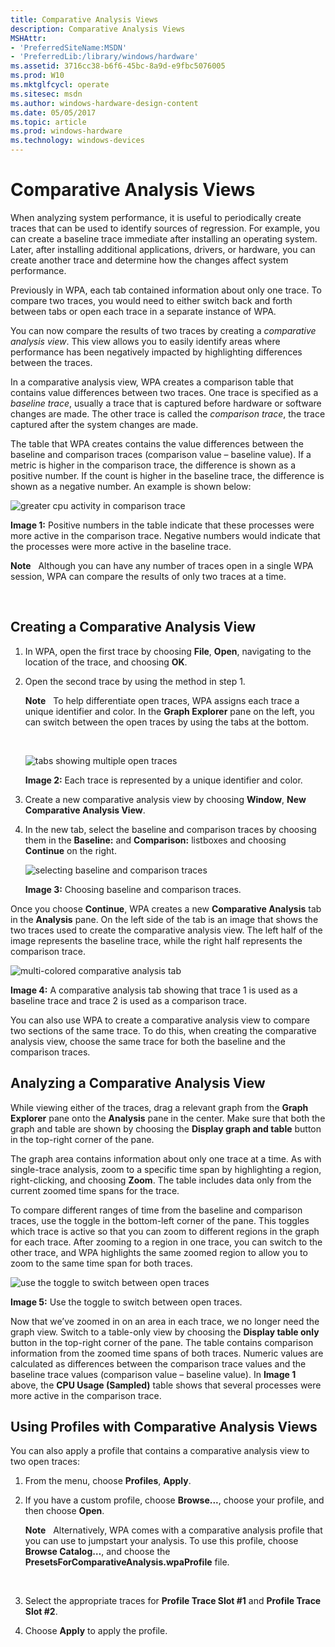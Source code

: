 ```yaml
---
title: Comparative Analysis Views
description: Comparative Analysis Views
MSHAttr:
- 'PreferredSiteName:MSDN'
- 'PreferredLib:/library/windows/hardware'
ms.assetid: 3716cc38-b6f6-45bc-8a9d-e9fbc5076005
ms.prod: W10
ms.mktglfcycl: operate
ms.sitesec: msdn
ms.author: windows-hardware-design-content
ms.date: 05/05/2017
ms.topic: article
ms.prod: windows-hardware
ms.technology: windows-devices
---
```


# Comparative Analysis Views


When analyzing system performance, it is useful to periodically create traces that can be used to identify sources of regression. For example, you can create a baseline trace immediate after installing an operating system. Later, after installing additional applications, drivers, or hardware, you can create another trace and determine how the changes affect system performance.

Previously in WPA, each tab contained information about only one trace. To compare two traces, you would need to either switch back and forth between tabs or open each trace in a separate instance of WPA.

You can now compare the results of two traces by creating a *comparative analysis view*. This view allows you to easily identify areas where performance has been negatively impacted by highlighting differences between the traces.

In a comparative analysis view, WPA creates a comparison table that contains value differences between two traces. One trace is specified as a *baseline trace*, usually a trace that is captured before hardware or software changes are made. The other trace is called the *comparison trace*, the trace captured after the system changes are made.

The table that WPA creates contains the value differences between the baseline and comparison traces (comparison value – baseline value). If a metric is higher in the comparison trace, the difference is shown as a positive number. If the count is higher in the baseline trace, the difference is shown as a negative number. An example is shown below:

![greater cpu activity in comparison trace](images/acm-wpa-diff-4.png)

**Image 1:** Positive numbers in the table indicate that these processes were more active in the comparison trace. Negative numbers would indicate that the processes were more active in the baseline trace.

**Note**  
Although you can have any number of traces open in a single WPA session, WPA can compare the results of only two traces at a time.

 

## Creating a Comparative Analysis View


1.  In WPA, open the first trace by choosing **File**, **Open**, navigating to the location of the trace, and choosing **OK**.

2.  Open the second trace by using the method in step 1.

    **Note**  
    To help differentiate open traces, WPA assigns each trace a unique identifier and color. In the **Graph Explorer** pane on the left, you can switch between the open traces by using the tabs at the bottom.

     

    ![tabs showing multiple open traces](images/acm-wpa-diff-1.png)

    **Image 2:** Each trace is represented by a unique identifier and color.

3.  Create a new comparative analysis view by choosing **Window**, **New Comparative Analysis View**.

4.  In the new tab, select the baseline and comparison traces by choosing them in the **Baseline:** and **Comparison:** listboxes and choosing **Continue** on the right.

    ![selecting baseline and comparison traces](images/acm-wpa-diff-2.png)

    **Image 3:** Choosing baseline and comparison traces.

Once you choose **Continue**, WPA creates a new **Comparative Analysis** tab in the **Analysis** pane. On the left side of the tab is an image that shows the two traces used to create the comparative analysis view. The left half of the image represents the baseline trace, while the right half represents the comparison trace.

![multi-colored comparative analysis tab](images/acm-wpa-diff-3.png)

**Image 4:** A comparative analysis tab showing that trace 1 is used as a baseline trace and trace 2 is used as a comparison trace.

You can also use WPA to create a comparative analysis view to compare two sections of the same trace. To do this, when creating the comparative analysis view, choose the same trace for both the baseline and the comparison traces.

## Analyzing a Comparative Analysis View


While viewing either of the traces, drag a relevant graph from the **Graph Explorer** pane onto the **Analysis** pane in the center. Make sure that both the graph and table are shown by choosing the **Display graph and table** button in the top-right corner of the pane.

The graph area contains information about only one trace at a time. As with single-trace analysis, zoom to a specific time span by highlighting a region, right-clicking, and choosing **Zoom**. The table includes data only from the current zoomed time spans for the trace.

To compare different ranges of time from the baseline and comparison traces, use the toggle in the bottom-left corner of the pane. This toggles which trace is active so that you can zoom to different regions in the graph for each trace. After zooming to a region in one trace, you can switch to the other trace, and WPA highlights the same zoomed region to allow you to zoom to the same time span for both traces.

![use the toggle to switch between open traces](images/acm-wpa-diff-5.png)

**Image 5:** Use the toggle to switch between open traces.

Now that we’ve zoomed in on an area in each trace, we no longer need the graph view. Switch to a table-only view by choosing the **Display table only** button in the top-right corner of the pane. The table contains comparison information from the zoomed time spans of both traces. Numeric values are calculated as differences between the comparison trace values and the baseline trace values (comparison value – baseline value). In **Image 1** above, the **CPU Usage (Sampled)** table shows that several processes were more active in the comparison trace.

## Using Profiles with Comparative Analysis Views


You can also apply a profile that contains a comparative analysis view to two open traces:

1.  From the menu, choose **Profiles**, **Apply**.

2.  If you have a custom profile, choose **Browse...**, choose your profile, and then choose **Open**.

    **Note**  
    Alternatively, WPA comes with a comparative analysis profile that you can use to jumpstart your analysis. To use this profile, choose **Browse Catalog…**, and choose the **PresetsForComparativeAnalysis.wpaProfile** file.

     

3.  Select the appropriate traces for **Profile Trace Slot \#1** and **Profile Trace Slot \#2**.

4.  Choose **Apply** to apply the profile.

 

 






